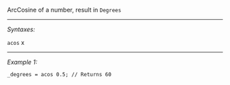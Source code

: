 ArcCosine of a number, result in `Degrees`


---
*Syntaxes:*

`acos` x

---
*Example 1:*

```sqf
_degrees = acos 0.5; // Returns 60
```